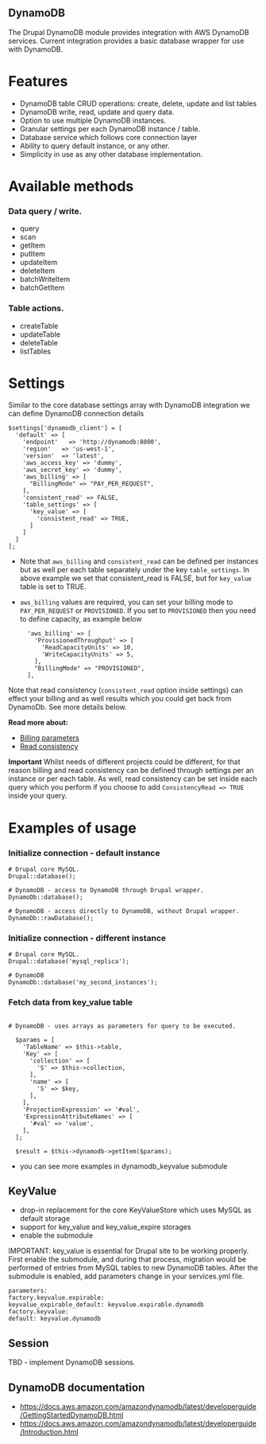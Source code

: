 DynamoDB
-----
The Drupal DynamoDB module provides integration with AWS DynamoDB services.
Current integration provides a basic database wrapper for use with DynamoDB.

# Features
* DynamoDB table CRUD operations: create, delete, update and list tables
* DynamoDB write, read, update and query data.
* Option to use multiple DynamoDB instances.
* Granular settings per each DynamoDB instance / table.
* Database service which follows core connection layer
* Ability to query default instance, or any other.
* Simplicity in use as any other database implementation.

# Available methods
### Data query / write.
* query
* scan
* getItem
* putItem
* updateItem
* deleteItem
* batchWriteItem
* batchGetItem

### Table actions.
* createTable
* updateTable
* deleteTable
* listTables

# Settings
Similar to the core database settings array with DynamoDB integration we
can define DynamoDB connection details

```
$settings['dynamodb_client'] = [
  'default' => [
    'endpoint'   => 'http://dynamodb:8000',
    'region'   => 'us-west-1',
    'version'  => 'latest',
    'aws_access_key' => 'dummy',
    'aws_secret_key' => 'dummy',
    'aws_billing' => [
      "BillingMode" => "PAY_PER_REQUEST",
    ],
    'consistent_read' => FALSE,
    'table_settings' => [
      'key_value' => [
        'consistent_read' => TRUE,
      ]
    ]
  ]
];
```

* Note that `aws_billing` and `consistent_read` can be defined per instances
  but as well per each table separately under the key `table_settings`.
  In above example we set that consistent_read is FALSE,
  but for `key_value` table is set to TRUE.

* `aws_billing` values are required, you can set your billing mode to
`PAY_PER_REQUEST` or `PROVISIONED`.  If you set to `PROVISIONED` then you need
  to define capacity, as example below
  ```
    'aws_billing' => [
      'ProvisionedThroughput' => [
        'ReadCapacityUnits' => 10,
        'WriteCapacityUnits' => 5,
      ],
      "BillingMode" => "PROVISIONED",
    ],
  ```

Note that read consistency (`consistent_read` option inside settings)
can effect your billing and as well results which you could get back
from DynamoDb. See more details below.

**Read more about:**
* [Billing parameters](https://docs.aws.amazon.com/amazondynamodb/latest/APIReference/API_BillingModeSummary.html)
* [Read consistency](https://docs.aws.amazon.com/amazondynamodb/latest/developerguide/HowItWorks.ReadConsistency.html)

**Important**
Whilst needs of different projects could be different, for that reason billing
and read consistency can be defined through settings per an
instance or per each table. As well, read consistency can be set inside each
query which you perform if you choose to add `ConsistencyRead => TRUE`
inside your query.

# Examples of usage

### Initialize connection - default instance
```
# Drupal core MySQL.
Drupal::database();

# DynamoDB - access to DynamoDB through Drupal wrapper.
DynamoDb::database();

# DynamoDB - access directly to DynamoDB, without Drupal wrapper.
DynamoDb::rawDatabase();
```

### Initialize connection - different instance
```
# Drupal core MySQL.
Drupal::database('mysql_replica');

# DynamoDB
DynamoDb::database('my_second_instances');
```

### Fetch data from key_value table
```

# DynamoDB - uses arrays as parameters for query to be executed.

  $params = [
    'TableName' => $this->table,
    'Key' => [
      'collection' => [
        'S' => $this->collection,
      ],
      'name' => [
        'S' => $key,
      ],
    ],
    'ProjectionExpression' => '#val',
    'ExpressionAttributeNames' => [
      '#val' => 'value',
    ],
  ];

  $result = $this->dynamodb->getItem($params);
```

* you can see more examples in dynamodb_keyvalue submodule

## KeyValue
* drop-in replacement for the core KeyValueStore which uses MySQL
  as default storage
* support for key_value and key_value_expire storages
* enable the submodule

IMPORTANT: key_value is essential for Drupal site to be working properly.
First enable the submodule, and during that process,
migration would be performed of entries from MySQL tables to new
DynamoDB tables. After the submodule is enabled,
add parameters change in your services.yml file.
```
parameters:
factory.keyvalue.expirable:
keyvalue_expirable_default: keyvalue.expirable.dynamodb
factory.keyvalue:
default: keyvalue.dynamodb
```

## Session
TBD - implement DynamoDB sessions.

## DynamoDB documentation
* https://docs.aws.amazon.com/amazondynamodb/latest/developerguide/GettingStartedDynamoDB.html
* https://docs.aws.amazon.com/amazondynamodb/latest/developerguide/Introduction.html
